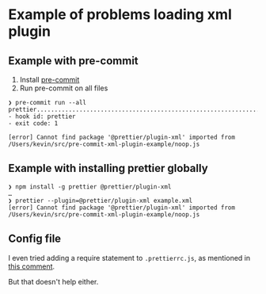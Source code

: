 # Example of problems loading xml plugin

## Example with pre-commit

1. Install [pre-commit](https://pre-commit.com/)
2. Run pre-commit on all files

```
❯ pre-commit run --all
prettier.................................................................Failed
- hook id: prettier
- exit code: 1

[error] Cannot find package '@prettier/plugin-xml' imported from /Users/kevin/src/pre-commit-xml-plugin-example/noop.js
```

## Example with installing prettier globally

```
❯ npm install -g prettier @prettier/plugin-xml
…
❯ prettier --plugin=@prettier/plugin-xml example.xml
[error] Cannot find package '@prettier/plugin-xml' imported from /Users/kevin/src/pre-commit-xml-plugin-example/noop.js
```

## Config file

I even tried adding a require statement to `.prettierrc.js`, as mentioned
in [this comment](https://github.com/prettier/prettier/issues/15388#issuecomment-1717746872).

But that doesn't help either.
